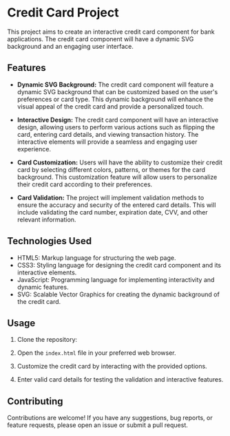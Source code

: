 
# Credit Card Project

This project aims to create an interactive credit card component for bank applications. The credit card component will have a dynamic SVG background and an engaging user interface.

## Features

- **Dynamic SVG Background:** The credit card component will feature a dynamic SVG background that can be customized based on the user's preferences or card type. This dynamic background will enhance the visual appeal of the credit card and provide a personalized touch.

- **Interactive Design:** The credit card component will have an interactive design, allowing users to perform various actions such as flipping the card, entering card details, and viewing transaction history. The interactive elements will provide a seamless and engaging user experience.

- **Card Customization:** Users will have the ability to customize their credit card by selecting different colors, patterns, or themes for the card background. This customization feature will allow users to personalize their credit card according to their preferences.

- **Card Validation:** The project will implement validation methods to ensure the accuracy and security of the entered card details. This will include validating the card number, expiration date, CVV, and other relevant information.

## Technologies Used

- HTML5: Markup language for structuring the web page.
- CSS3: Styling language for designing the credit card component and its interactive elements.
- JavaScript: Programming language for implementing interactivity and dynamic features.
- SVG: Scalable Vector Graphics for creating the dynamic background of the credit card.

## Usage

1. Clone the repository:

2. Open the `index.html` file in your preferred web browser.

3. Customize the credit card by interacting with the provided options.

4. Enter valid card details for testing the validation and interactive features.

## Contributing

Contributions are welcome! If you have any suggestions, bug reports, or feature requests, please open an issue or submit a pull request.
